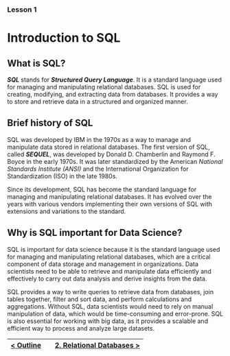 ### Lesson 1
# Introduction to SQL

## What is SQL?
***SQL*** stands for ***Structured Query Language***. It is a standard language used for managing and manipulating relational databases. SQL is used for creating, modifying, and extracting data from databases. It provides a way to store and retrieve data in a structured and organized manner.

## Brief history of SQL
SQL was developed by IBM in the 1970s as a way to manage and manipulate data stored in relational databases. The first version of SQL, called ***SEQUEL***, was developed by Donald D. Chamberlin and Raymond F. Boyce in the early 1970s. It was later standardized by the American _National Standards Institute (ANSI)_ and the International Organization for Standardization (ISO) in the late 1980s.

Since its development, SQL has become the standard language for managing and manipulating relational databases. It has evolved over the years with various vendors implementing their own versions of SQL with extensions and variations to the standard.

## Why is SQL important for Data Science?
SQL is important for data science because it is the standard language used for managing and manipulating relational databases, which are a critical component of data storage and management in organizations. Data scientists need to be able to retrieve and manipulate data efficiently and effectively to carry out data analysis and derive insights from the data.

SQL provides a way to write queries to retrieve data from databases, join tables together, filter and sort data, and perform calculations and aggregations. Without SQL, data scientists would need to rely on manual manipulation of data, which would be time-consuming and error-prone. SQL is also essential for working with big data, as it provides a scalable and efficient way to process and analyze large datasets.


|[< Outline](outline.md)  |           | [2. Relational Databases >](02_relational_databases.md)|
|:-----------------------:|:---------:|:------------------------------------------------------:|
